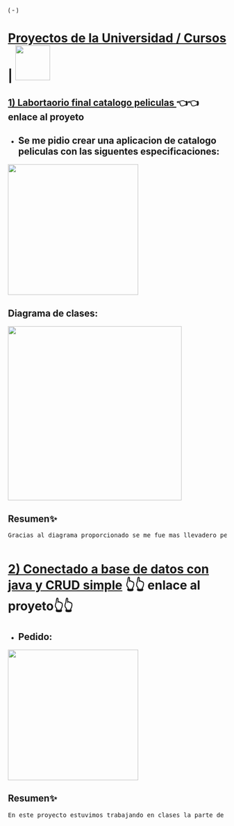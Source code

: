 ( - )


# [Proyectos de la Universidad / Cursos](https://github.com/jworkss/trabajos_Java) | <img src="https://i.postimg.cc/W47BFX1C/imagen-2023-01-22-203718967.png" height= 80 >

## [1) Labortaorio final catalogo peliculas ](https://github.com/jworkss/trabajos_Java/tree/master/catalogo_peliculas) 👈👈 enlace al proyeto

- ## Se me pidio crear una aplicacion de catalogo peliculas con las siguentes especificaciones:

[<img src="https://i.postimg.cc/nVBnnb8c/imagen-2023-01-22-205043506.png" height= 300>](https://i.postimg.cc/nVBnnb8c/imagen-2023-01-22-205043506.png )


## Diagrama de clases:

[<img src="https://i.postimg.cc/FHDvSyxk/final.jpg" height= 400>](https://i.postimg.cc/FHDvSyxk/final.jpg)

## Resumen✨
<pre>
Gracias al diagrama proporcionado se me fue mas llevadero pensar en la estructura del proyecto, me dieron la posibilidad de crear mis propias excepciones y opte por hacerlas de una forma sencilla y funcional para este proyecto.</pre>

<pre>
</pre>



# [2) Conectado a base de datos con java y CRUD simple](https://github.com/jworkss/trabajos_Java/tree/master/base_de_datos_simple) 👆👆 enlace al proyeto👆👆

- ## Pedido:
[<img src = "https://i.postimg.cc/XYHY6qgt/imagen-2023-01-25-042249609.png" height= 300>]( https://i.postimg.cc/XYHY6qgt/imagen-2023-01-25-042249609.png) 

## Resumen✨
<pre>
En este proyecto estuvimos trabajando en clases la parte de conexión a base de atos MySQL y ademas creamos un CRUD simple para los Objeos Persona, como laboratorio se nos pidio crear un uta tabla de usuarios y aplicar todo lo aprendido en clase.</pre>
